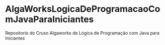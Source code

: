 # AlgaWorksLogicaDeProgramacaoComJavaParaIniciantes
 Repositorio do Cruso Algaworks de Lógica de Programação com Java para Iniciantes
